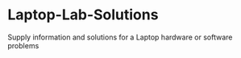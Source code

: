 # Laptop-Lab-Solutions
Supply information and solutions for a Laptop hardware or software problems

